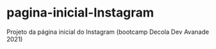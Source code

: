 # pagina-inicial-Instagram
Projeto da página inicial do Instagram (bootcamp Decola Dev Avanade 2021)
